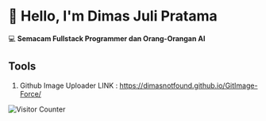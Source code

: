 # 👋 Hello, I'm Dimas Juli Pratama

💻 **Semacam Fullstack Programmer dan Orang-Orangan AI**

## Tools
1. Github Image Uploader 
LINK : https://dimasnotfound.github.io/GitImage-Force/

![Visitor Counter](https://komarev.com/ghpvc/?username=Dimasnotfound&color=blue&label=Profile+Views)
